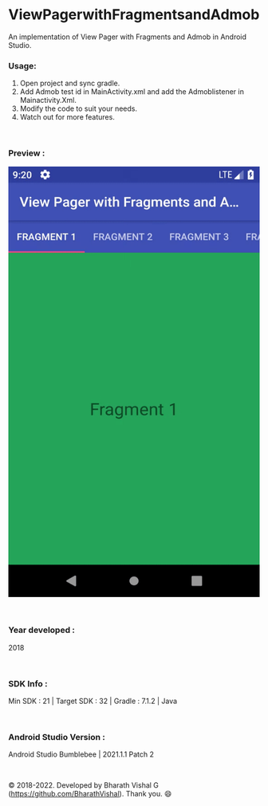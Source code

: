 ﻿# ViewPagerwithFragmentsandAdmob

An implementation of View Pager with Fragments and Admob in Android Studio. 


### Usage:
1. Open project and sync gradle.
2. Add Admob test id in MainActivity.xml and add the Admoblistener in Mainactivity.Xml.
3. Modify the code to suit your needs.
4. Watch out for more features.



&nbsp;

### Preview : 
![](https://github.com/BharathVishal/ViewPagerwithFragmentsandAdmob/blob/master/Preview/PreviewGif.gif)


&nbsp;

### Year developed : 
2018


&nbsp;

### SDK Info : 
Min SDK : 21  | Target SDK : 32 | Gradle : 7.1.2 | Java

&nbsp;


### Android Studio Version : 
Android Studio Bumblebee | 2021.1.1 Patch 2



&nbsp;

© 2018-2022. Developed by Bharath Vishal G (https://github.com/BharathVishal).
Thank you. :smile:

